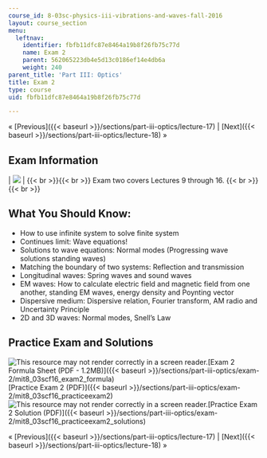 ```yaml
---
course_id: 8-03sc-physics-iii-vibrations-and-waves-fall-2016
layout: course_section
menu:
  leftnav:
    identifier: fbfb11dfc87e8464a19b8f26fb75c77d
    name: Exam 2
    parent: 562065223db4e5d13c0186ef14e4db6a
    weight: 240
parent_title: 'Part III: Optics'
title: Exam 2
type: course
uid: fbfb11dfc87e8464a19b8f26fb75c77d

---
```


« [Previous]({{< baseurl >}}/sections/part-iii-optics/lecture-17) | [Next]({{< baseurl >}}/sections/part-iii-optics/lecture-18) »

Exam Information
----------------

| ![](/coursemedia/8-03sc-physics-iii-vibrations-and-waves-fall-2016/18418a4b92d58aa5c3cfbff33e031a07_exam2.jpg) |  {{< br >}}{{< br >}} Exam two covers Lectures 9 through 16. {{< br >}}{{< br >}}  

What You Should Know:
---------------------

*   How to use infinite system to solve finite system
*   Continues limit: Wave equations!
*   Solutions to wave equations: Normal modes (Progressing wave solutions standing waves)
*   Matching the boundary of two systems: Reflection and transmission
*   Longitudinal waves: Spring waves and sound waves
*   EM waves: How to calculate electric field and magnetic field from one another, standing EM waves, energy density and Poynting vector
*   Dispersive medium: Dispersive relation, Fourier transform, AM radio and Uncertainty Principle
*   2D and 3D waves: Normal modes, Snell’s Law

Practice Exam and Solutions
---------------------------

![This resource may not render correctly in a screen reader.](/images/inacessible.gif)[Exam 2 Formula Sheet (PDF - 1.2MB)]({{< baseurl >}}/sections/part-iii-optics/exam-2/mit8_03scf16_exam2_formula)  
[Practice Exam 2 (PDF)]({{< baseurl >}}/sections/part-iii-optics/exam-2/mit8_03scf16_practiceexam2)  
![This resource may not render correctly in a screen reader.](/images/inacessible.gif)[Practice Exam 2 Solution (PDF)]({{< baseurl >}}/sections/part-iii-optics/exam-2/mit8_03scf16_practiceexam2_solutions)

« [Previous]({{< baseurl >}}/sections/part-iii-optics/lecture-17) | [Next]({{< baseurl >}}/sections/part-iii-optics/lecture-18) »